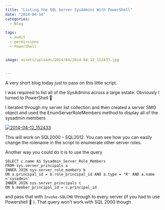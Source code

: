 ```yaml
---
title: "Listing the SQL Server SysAdmins With PowerShell"
date: "2014-04-14" 
categories:
  - Blog

tags:
  - audit
  - permissions
  - PowerShell


image: assets/uploads/2014/04/2014-04-12_152433.jpg


---
```

A very short blog today just to pass on this little script.

I was required to list all of the SysAdmins across a large estate. Obviously I turned to PowerShell 🙂

I iterated through my server list collection and then created a server SMO object and used the EnumServerRoleMembers method to display all of the sysadmin members

[![2014-04-12_152433](https://blog.robsewell.com/assets/uploads/2014/04/2014-04-12_152433.jpg)](https://blog.robsewell.com/assets/uploads/2014/04/2014-04-12_152433.jpg)

This will work on SQL2000 – SQL2012. You can see how you can easily change the rolename in the script to enumerate other server roles.

Another way you could do it is to use the query

    SELECT c.name AS Sysadmin_Server_Role_Members
    FROM sys.server_principals a
    INNER JOIN sys.server_role_members b
    ON a.principal_id = b.role_principal_id AND a.type = 'R' AND a.name ='sysadmin'
    INNER JOIN sys.server_principals c
    ON b.member_principal_id = c.principal_id


and pass that with `Invoke-SQLCMD` through to every server (if you had to use Powershell 🙂 ). That query won’t work with SQL 2000 though

